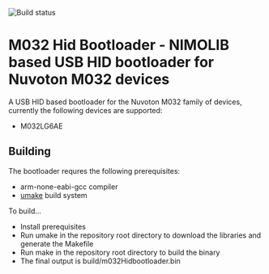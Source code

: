 ![Build status](https://github.com/nimo-labs/m032HidBootloader/actions/workflows/build.yml/badge.svg)
# M032 Hid Bootloader - NIMOLIB based USB HID bootloader for Nuvoton M032 devices

A USB HID based bootloader for the Nuvoton M032 family of devices, currently the following devices are supported:
- M032LG6AE

## Building

The bootloader requres the following prerequisites:
- arm-none-eabi-gcc compiler
- [umake](https://github.com/nimo-labs/umake) build system

To build...
- Install prerequisites
- Run umake in the repository root directory to download the libraries and generate the Makefile
- Run make in the repository root directory to build the binary
- The final output is build/m032Hidbootloader.bin

